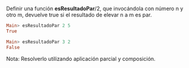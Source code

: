 ﻿Definir una función **esResultadoPar**/2, que invocándola con número n y otro m,
devuelve true si el resultado de elevar n a m es par.

```haskell
Main> esResultadoPar 2 5
True

Main> esResultadoPar 3 2
False
```

Nota: Resolverlo utilizando aplicación parcial y composición.
